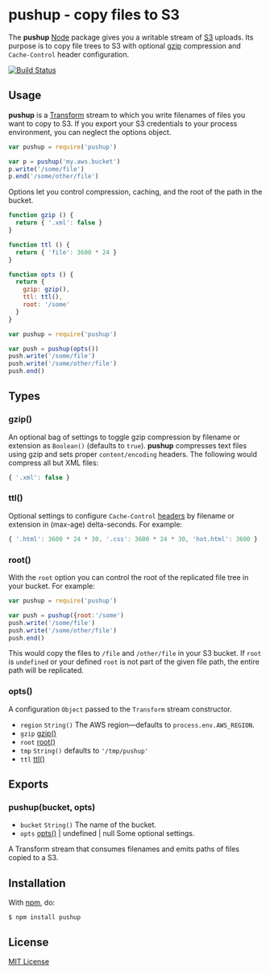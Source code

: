 # pushup - copy files to S3

The **pushup** [Node](http://nodejs.org/) package gives you a writable stream of [S3](http://aws.amazon.com/s3/) uploads. Its purpose is to copy file trees to S3 with optional [gzip](http://www.gzip.org/) compression and `Cache-Control` header configuration.

[![Build Status](https://secure.travis-ci.org/michaelnisi/pushup.svg)](http://travis-ci.org/michaelnisi/pushup)

## Usage

**pushup** is a [Transform](http://nodejs.org/api/stream.html#stream_class_stream_transform) stream to which you write filenames of files you want to copy to S3. If you export your S3 credentials to your process environment, you can neglect the options object.

```js
var pushup = require('pushup')

var p = pushup('my.aws.bucket')
p.write('/some/file')
p.end('/some/other/file')
```

Options let you control compression, caching, and the root of the path in the bucket.

```js
function gzip () {
  return { '.xml': false }
}

function ttl () {
  return { 'file': 3600 * 24 }
}

function opts () {
  return {
    gzip: gzip(),
    ttl: ttl(),
    root: '/some'
  }
}

var pushup = require('pushup')

var push = pushup(opts())
push.write('/some/file')
push.write('/some/other/file')
push.end()
```

## Types

### gzip()

An optional bag of settings to toggle gzip compression by filename or extension as `Boolean()` (defaults to `true`). **pushup** compresses text files using gzip and sets proper `content/encoding` headers. The following would compress all but XML files:

```js
{ '.xml': false }
```

### ttl()

Optional settings to configure `Cache-Control` [headers](http://www.w3.org/Protocols/rfc2616/rfc2616-sec14.html) by filename or extension in (max-age) delta-seconds. For example:

```js
{ '.html': 3600 * 24 * 30, '.css': 3600 * 24 * 30, 'hot.html': 3600 }
```

### root()

With the `root` option you can control the root of the replicated file tree in your bucket. For example:

```js
var pushup = require('pushup')

var push = pushup({root:'/some')
push.write('/some/file')
push.write('/some/other/file')
push.end()
```

This would copy the files to `/file` and `/other/file` in your S3 bucket. If `root` is `undefined` or your defined `root` is not part of the given file path, the entire path will be replicated.

### opts()

A configuration `Object` passed to the `Transform` stream constructor.

- `region` `String()` The AWS region—defaults to `process.env.AWS_REGION`.
- `gzip` [gzip()](#gzip)
- `root` [root()](#root)
- `tmp` `String()` defaults to `'/tmp/pushup'`
- `ttl` [ttl()](#ttl)

## Exports

### pushup(bucket, opts)

- `bucket` `String()` The name of the bucket.
- `opts` [opts()](#opts) | undefined | null Some optional settings.

A Transform stream that consumes filenames and emits paths of files copied to a S3.

## Installation

With [npm](https://www.npmjs.com/package/pushup), do:

```
$ npm install pushup
```

## License

[MIT License](https://raw.github.com/michaelnisi/pushup/master/LICENSE)

